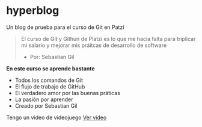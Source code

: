 # hyperblog
Un blog de prueba para el curso de Git en Patzi
> El curso de Git y Githun de Platzi es lo que me hacia falta para triplicar mi salario y mejorar mis práitcas de desarrollo de software
> - Por: Sebastian Gil

**En este curso se aprende bastante**
* Todos los comandos de Git
* El flujo de trabajo de GitHub
* El verdadero amor por las buenas práticas
* La pasión por aprender
* Creado por Sebastian Gil

Tengo un video de videojuego [Ver video](https://www.youtube.com/watch?v=phP_mg2zpcQ)